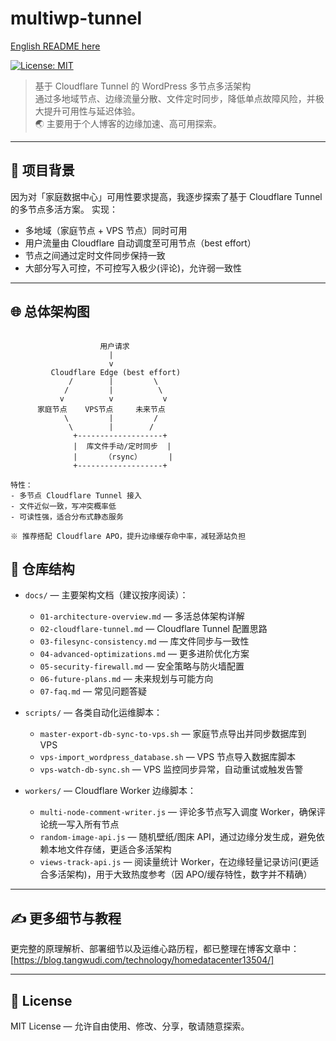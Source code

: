 # multiwp-tunnel

[English README here](README-en.md)

[![License: MIT](https://img.shields.io/badge/License-MIT-yellow.svg)](LICENSE)

> 基于 Cloudflare Tunnel 的 WordPress 多节点多活架构  
> 通过多地域节点、边缘流量分散、文件定时同步，降低单点故障风险，并极大提升可用性与延迟体验。  
> 🌏 主要用于个人博客的边缘加速、高可用探索。

---

## 🚀 项目背景

因为对「家庭数据中心」可用性要求提高，我逐步探索了基于 Cloudflare Tunnel 的多节点多活方案。
实现：
- 多地域（家庭节点 + VPS 节点）同时可用
- 用户流量由 Cloudflare 自动调度至可用节点（best effort）
- 节点之间通过定时文件同步保持一致
- 大部分写入可控，不可控写入极少(评论)，允许弱一致性

---

## 🌐 总体架构图

```

                    用户请求
                      |
                      v
         Cloudflare Edge (best effort)
             /        |         \
            /         |          \
           v          v           v
      家庭节点    VPS节点     未来节点
            \         |         /
             \        |        /
              +-------------------+
              |  库文件手动/定时同步  |
              |      （rsync）      |
              +-------------------+

特性：
- 多节点 Cloudflare Tunnel 接入
- 文件近似一致，写冲突概率低
- 可读性强，适合分布式静态服务

※ 推荐搭配 Cloudflare APO，提升边缘缓存命中率，减轻源站负担

```

## 📂 仓库结构

- `docs/` — 主要架构文档（建议按序阅读）：
  - `01-architecture-overview.md` — 多活总体架构详解
  - `02-cloudflare-tunnel.md` — Cloudflare Tunnel 配置思路
  - `03-filesync-consistency.md` — 库文件同步与一致性
  - `04-advanced-optimizations.md` — 更多进阶优化方案
  - `05-security-firewall.md` — 安全策略与防火墙配置
  - `06-future-plans.md` — 未来规划与可能方向
  - `07-faq.md` — 常见问题答疑

- `scripts/` — 各类自动化运维脚本：
  - `master-export-db-sync-to-vps.sh` — 家庭节点导出并同步数据库到 VPS
  - `vps-import_wordpress_database.sh` — VPS 节点导入数据库脚本
  - `vps-watch-db-sync.sh` — VPS 监控同步异常，自动重试或触发告警

- `workers/` — Cloudflare Worker 边缘脚本：
  - `multi-node-comment-writer.js` — 评论多节点写入调度 Worker，确保评论统一写入所有节点
  - `random-image-api.js` — 随机壁纸/图床 API，通过边缘分发生成，避免依赖本地文件存储，更适合多活架构
  - `views-track-api.js` — 阅读量统计 Worker，在边缘轻量记录访问(更适合多活架构)，用于大致热度参考（因 APO/缓存特性，数字并不精确）
---

## ✍️ 更多细节与教程

更完整的原理解析、部署细节以及运维心路历程，都已整理在博客文章中：[https://blog.tangwudi.com/technology/homedatacenter13504/]

---

## 📝 License

MIT License — 允许自由使用、修改、分享，敬请随意探索。